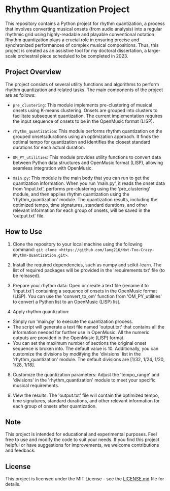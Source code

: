 # Rhythm Quantization Project

This repository contains a Python project for rhythm quantization, a process that involves converting musical onsets (from audio analysis) into a regular rhythmic grid using highly-readable and playable conventional notation. Rhythm quantization plays a crucial role in ensuring precise and synchronized performances of complex musical compositions. Thus, this project is created as an assistive tool for my doctoral dissertation, a large-scale orchestral piece scheduled to be completed in 2023.

## Project Overview

The project consists of several utility functions and algorithms to perform rhythm quantization and related tasks. The main components of the project are as follows:

- `pre_clustering`: This module implements pre-clustering of musical onsets using K-means clustering. Onsets are grouped into clusters to facilitate subsequent quantization. The current implementation requires the input sequence of onsets to be in the OpenMusic format (LISP).

- `rhythm_quantization`: This module performs rhythm quantization on the grouped onsets/durations using an optimization approach. It finds the optimal tempo for quantization and identifies the closest standard durations for each actual duration.

- `OM_PY_utilities`: This module provides utility functions to convert data between Python data structures and OpenMusic format (LISP), allowing seamless integration with OpenMusic.

- `main.py`: This module is the main body that you can run to get the quantization information. When you run 'main.py', it reads the onset data from 'input.txt', performs pre-clustering using the 'pre_clustering' module, and then applies rhythm quantization using the 'rhythm_quantization' module. The quantization results, including the optimized tempo, time signatures, standard durations, and other relevant information for each group of onsets, will be saved in the 'output.txt' file.

## How to Use

1. Clone the repository to your local machine using the following command: `git clone <https://github.com/lang216/Not-Too-Crazy-Rhythm-Quantization.git>`.

2. Install the required dependencies, such as numpy and scikit-learn. The list of required packages will be provided in the 'requirements.txt' file (to be released).

3. Prepare your rhythm data: Open or create a text file (rename it to 'input.txt') containing a sequence of onsets in the OpenMusic format (LISP). You can use the 'convert_to_om' function from 'OM_PY_utilities' to convert a Python list to an OpenMusic (LISP) list.

6. Apply rhythm quantization:
- Simply run 'main.py' to execute the quantization process.
- The script will generate a text file named 'output.txt' that contains all the information needed for further use in OpenMusic. All the numeric outputs are provided in the OpenMusic (LISP) format.
- You can set the maximum number of sections the original onset sequence is broken into. The default value is 10. Additionally, you can customize the divisions by modifying the 'divisions' list in the 'rhythm_quantization' module. The default divisions are [1/32, 1/24, 1/20, 1/28, 1/18].

8. Customize the quantization parameters: Adjust the 'tempo_range' and 'divisions' in the 'rhythm_quantization' module to meet your specific musical requirements.

9. View the results: The 'output.txt' file will contain the optimized tempo, time signatures, standard durations, and other relevant information for each group of onsets after quantization.

## Note

This project is intended for educational and experimental purposes. Feel free to use and modify the code to suit your needs. If you find this project helpful or have suggestions for improvements, we welcome contributions and feedback.

## License

This project is licensed under the MIT License - see the [LICENSE.md](LICENSE.md) file for details.

